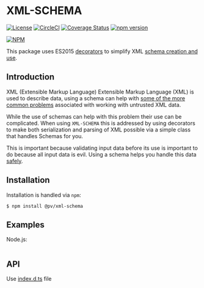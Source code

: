 # XML-SCHEMA

[![License](https://img.shields.io/badge/license-MIT-green.svg?style=flat)](https://raw.githubusercontent.com/PeculiarVentures/xml-schema/master/LICENSE.md)
[![CircleCI](https://circleci.com/gh/PeculiarVentures/xml-schema.svg?style=svg)](https://circleci.com/gh/PeculiarVentures/xml-schema)
[![Coverage Status](https://coveralls.io/repos/github/PeculiarVentures/xml-schema/badge.svg?branch=master)](https://coveralls.io/github/PeculiarVentures/xml-schema?branch=master)
[![npm version](https://badge.fury.io/js/@pv/xml-schema.svg)](https://badge.fury.io/js/@pv/xml-schema)

[![NPM](https://nodei.co/npm/@pv/xml-schema.png)](https://nodei.co/npm/@pv/xml-schema/)

This package uses ES2015 [decorators](https://medium.com/google-developers/exploring-es7-decorators-76ecb65fb841) to simplify XML [schema creation and use](https://www.w3.org/standards/xml/schema). 


## Introduction

XML (Extensible Markup Language) Extensible Markup Language (XML) is used to describe data, using a schema can help with [some of the more common problems](https://www.owasp.org/images/5/58/XML_Based_Attacks_-_OWASP.pdf) associated with working with untrusted XML data.

While the use of schemas can help with this problem their  use can be complicated. When using `XML-SCHEMA` this is addressed by using decorators to make both serialization and parsing of XML possible via a simple class that handles Schemas for you. 

This is important because validating input data before its use is important to do because all input data is evil. Using a schema helps you handle this data [safely](https://www.owasp.org/index.php/XML_Security_Cheat_Sheet). 


## Installation

Installation is handled via  `npm`:

```
$ npm install @pv/xml-schema
```

## Examples
Node.js:

```js
```

## API

Use [index.d.ts](index.d.ts) file
